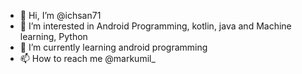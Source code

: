 - 👋 Hi, I’m @ichsan71
- 👀 I’m interested in Android Programming, kotlin, java and Machine learning, Python
- 🌱 I’m currently learning android programming
- 📫 How to reach me @markumil_

<!---
ichsan71/ichsan71 is a ✨ special ✨ repository because its `README.md` (this file) appears on your GitHub profile.
You can click the Preview link to take a look at your changes.
--->

